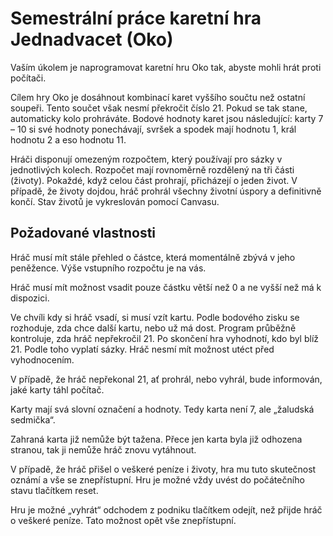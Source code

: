 # Semestrální práce karetní hra Jednadvacet (Oko)
Vaším úkolem je naprogramovat karetní hru Oko tak, abyste mohli hrát proti počítači.

Cílem hry Oko je dosáhnout kombinací karet vyššího součtu než ostatní soupeři. Tento součet však nesmí překročit číslo 21. Pokud se tak stane, automaticky kolo prohráváte. Bodové hodnoty karet jsou následující: karty 7 – 10 si své hodnoty ponechávají, svršek a spodek mají hodnotu 1, král hodnotu 2 a eso hodnotu 11.

Hráči disponují omezeným rozpočtem, který používají pro sázky v jednotlivých kolech. Rozpočet mají rovnoměrně rozdělený na tři části (životy). Pokaždé, když celou část prohrají, přicházejí o jeden život. V případě, že životy dojdou, hráč prohrál všechny životní úspory a definitivně končí. Stav životů je vykreslován pomocí Canvasu.

## Požadované vlastnosti

Hráč musí mít stále přehled o částce, která momentálně zbývá v jeho peněžence. Výše vstupního rozpočtu je na vás.

Hráč musí mít možnost vsadit pouze částku větší než 0 a ne vyšší než má k dispozici.

Ve chvíli kdy si hráč vsadí, si musí vzít kartu. Podle bodového zisku se rozhoduje, zda chce další kartu, nebo už má dost. Program průběžně kontroluje, zda hráč nepřekročil 21. Po skončení hra vyhodnotí, kdo byl blíž 21. Podle toho vyplatí sázky. Hráč nesmí mít možnost utéct před vyhodnocením.

V případě, že hráč nepřekonal 21, ať prohrál, nebo vyhrál, bude informován, jaké karty táhl počítač.

Karty mají svá slovní označení a hodnoty. Tedy karta není 7, ale „žaludská sedmička“.

Zahraná karta již nemůže být tažena. Přece jen karta byla již odhozena stranou, tak ji nemůže hráč znovu vytáhnout.

V případě, že hráč přišel o veškeré peníze i životy, hra mu tuto skutečnost oznámí a vše se znepřístupní. Hru je možné vždy uvést do počátečního stavu tlačítkem reset.

Hru je možné „vyhrát“ odchodem z podniku tlačítkem odejít, než přijde hráč o veškeré peníze. Tato možnost opět vše znepřístupní.
